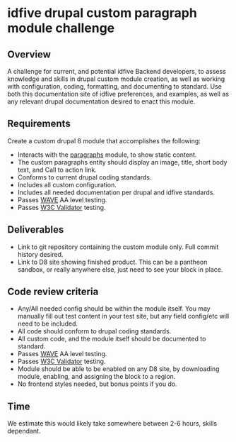 # idfive drupal custom paragraph module challenge

## Overview

A challenge for current, and potential idfive Backend developers, to assess knowledge and skills in drupal custom module creation, as well as working with configuration, coding, formatting, and documenting to standard. Use both this documentation site of idfive preferences, and examples, as well as any relevant drupal documentation desired to enact this module.

## Requirements

Create a custom drupal 8 module that accomplishes the following:

- Interacts with the [paragraphs](https://drupal.org/paragraphs) module, to show static content.
- The custom paragraphs entity should display an image, title, short body text, and Call to action link.
- Conforms to current drupal coding standards.
- Includes all custom configuration.
- Includes all needed documentation per drupal and idfive standards.
- Passes [WAVE](http://wave.webaim.org/) AA level testing.
- Passes [W3C Validator](https://validator.w3.org/) testing.

## Deliverables

- Link to git repository containing the custom module only. Full commit history desired.
- Link to D8 site showing finished product. This can be a pantheon sandbox, or really anywhere else, just need to see your block in place.

## Code review criteria

- Any/All needed config should be within the module itself. You may manually fill out test content in your test site, but any field config/etc will need to be included.
- All code should conform to drupal coding standards.
- All custom code, and the module itself should be documented to standard.
- Passes [WAVE](http://wave.webaim.org/) AA level testing.
- Passes [W3C Validator](https://validator.w3.org/) testing.
- Module should be able to be enabled on any D8 site, by downloading module, enabling, and assigning the block to a region.
- No frontend styles needed, but bonus points if you do.

## Time

We estimate this would likely take somewhere between 2-6 hours, skills dependant.
